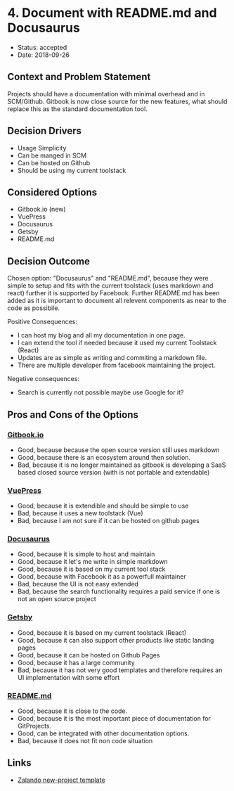 # 4. Document with README.md and Docusaurus

* Status: accepted
* Date: 2018-09-26 <!-- optional -->

## Context and Problem Statement

Projects should have a documentation with minimal overhead and in SCM/Github. Gitbook is now close source for the new features, what should replace this as the standard documentation tool. 

## Decision Drivers

* Usage Simplicity
* Can be manged in SCM
* Can be hosted on Github
* Should be using my current toolstack

## Considered Options

* Gitbook.io (new)
* VuePress
* Docusaurus
* Getsby
* README.md

## Decision Outcome

Chosen option: "Docusaurus" and "README.md", because they were simple to setup and fits with the current toolstack (uses markdown and react) further it is supported by Facebook. Further README.md has been added as it is important to document all relevent components as near to the code as possibile.

Positive Consequences: 

* I can host my blog and all my documentation in one page. 
* I can extend the tool if needed because it used my current Toolstack (React)
* Updates are as simple as writing and commiting a markdown file.
* There are multiple developer from facebook maintaining the project.

Negative consequences: 
* Search is currently not possible maybe use Google for it? 

## Pros and Cons of the Options 

### [Gitbook.io](https://github.com/GitbookIO/gitbook)

* Good, because because the open source version still uses markdown
* Good, because there is an ecosystem around then solution.
* Bad, because it is no longer maintained as gitbook is developing a SaaS based closed source version (with is not portable and extendable)

### [VuePress](https://vuepress.vuejs.org/)


* Good, because it is extendible and should be simple to use
* Bad, because it uses a new toolstack (Vue)
* Bad, because I am not sure if it can be hosted on github pages

### [Docusaurus](https://docusaurus.io/)


* Good, because it is simple to host and maintain
* Good, because it let's me write in simple markdown
* Good, because it is based on my current tool stack
* Good, because with Facebook it as a powerfull maintainer
* Bad, because the UI is not easy extended
* Bad, because the search functionality requires a paid service if one is not an open source project

### [Getsby](https://www.gatsbyjs.org/)


* Good, because it is based on my current toolstack (React)
* Good, because it can also support other products like static landing pages
* Good, because it can be hosted on Github Pages
* Good, because it has a large community
* Bad, because it has not very good templates and therefore requires an UI implementation with some effort

### [README.md](https://github.com/d10l/new-project)
* Good, because it is close to the code. 
* Good, because it is the most important piece of documentation for GitProjects.
* Good, can be integrated with other documentation options.
* Bad, because it does not fit non code situation

## Links <!-- optional -->

* [Zalando new-project template](https://github.com/d10l/new-project)
